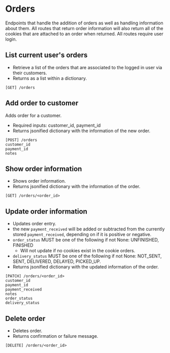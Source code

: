 # Orders
Endpoints that handle the addition of orders as well as handling information about them. All routes that return order information will also return all of the cookies that are attached to an order when returned. All routes require user login.

## List current user's orders
- Retrieve a list of the orders that are associated to the logged in user via their customers.
- Returns as a list within a dictionary.
```
[GET] /orders
```
## Add order to customer
Adds order for a customer.
- Required inputs: customer_id, payment_id
- Returns jsonified dictionary with the information of the new order.
```
[POST] /orders
customer_id
payment_id
notes
```
## Show order information
- Shows order information.
- Returns jsonified dictionary with the information of the order.
```
[GET] /orders/<order_id>
```
## Update order information
- Updates order entry.
- the new `payment_received` will be added or subtracted from the currently stored `payment_received`, depending on if it is positive or negative.
- `order_status` MUST be one of the following if not None: UNFINISHED, FINISHED
    - Will not update if no cookies exist in the cookie orders.
- `delivery_status` MUST be one of the following if not None: NOT_SENT, SENT, DELIVERED, DELAYED, PICKED_UP.
- Returns jsonified dictionary with the updated information of the order.
```
[PATCH] /orders/<order_id>
customer_id
payment_id
payment_received
notes
order_status
delivery_status
```
## Delete order
- Deletes order.
- Returns confirmation or failure message.
```
[DELETE] /orders/<order_id>
```
